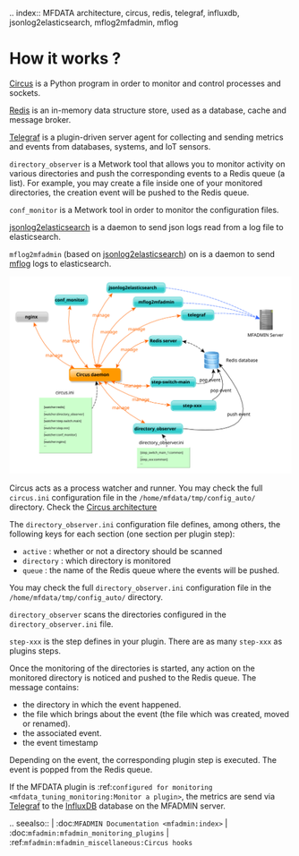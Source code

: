 .. index:: MFDATA architecture, circus, redis, telegraf, influxdb, jsonlog2elasticsearch, mflog2mfadmin, mflog
# How it works ?


[Circus](https://circus.readthedocs.io/en/latest/) is a Python program in order to monitor and control processes and sockets.

[Redis](https://redis.io/) is an in-memory data structure store, used as a database, cache and message broker.

[Telegraf](https://docs.influxdata.com/telegraf/) is a plugin-driven server agent for collecting and sending metrics and events from databases, systems, and IoT sensors.

`directory_observer` is a Metwork tool that allows you to monitor activity on various directories and push the corresponding events to a Redis queue (a list). For example, you may create a file inside one of your monitored directories, the creation event will be pushed to the Redis queue.

`conf_monitor` is a Metwork tool in order to monitor the configuration files.

[jsonlog2elasticsearch](https://github.com/metwork-framework/jsonlog2elasticsearch) is a daemon to send json logs read from a log file to elasticsearch.

`mflog2mfadmin` (based on [jsonlog2elasticsearch](https://github.com/metwork-framework/jsonlog2elasticsearch)) on is a daemon to send [mflog](https://github.com/metwork-framework/mflog) logs to elasticsearch.


![MFDATA Overall architecture](./_images/overall_architecture.svg)

Circus acts as a process watcher and runner. You may check the full `circus.ini` configuration file in the `/home/mfdata/tmp/config_auto/` directory. Check the [Circus architecture](https://circus.readthedocs.io/en/latest/design/architecture/)


The `directory_observer.ini` configuration file defines, among others, the following keys for each section (one section per plugin step):
- `active` : whether or not a directory should be scanned
- `directory` : which directory is monitored
- `queue` :  the name of the Redis queue where the events will be pushed.

You may check the full `directory_observer.ini` configuration file in the `/home/mfdata/tmp/config_auto/` directory.

`directory_observer` scans the directories configured in the `directory_observer.ini` file.

`step-xxx` is the step defines in your plugin.  There are as many `step-xxx` as plugins steps.


Once the monitoring of the directories is started, any action on the monitored directory is noticed and pushed to the Redis queue. The message contains:

- the directory in which the event happened.
- the file which brings about the event (the file which was created, moved or renamed).
- the associated event.
- the event timestamp


Depending on the event, the corresponding plugin step is executed. The event is popped from the Redis queue.

If the MFDATA plugin is :ref:`configured for monitoring <mfdata_tuning_monitoring:Monitor a plugin>`, the metrics are send via [Telegraf](https://docs.influxdata.com/telegraf/) to the [InfluxDB](https://docs.influxdata.com/influxdb/) database on the MFADMIN server.

.. seealso::
    | :doc:`MFADMIN Documentation <mfadmin:index>`
    | :doc:`mfadmin:mfadmin_monitoring_plugins`
    | :ref:`mfadmin:mfadmin_miscellaneous:Circus hooks` 

<!--
Intentional comment to prevent m2r from generating bad rst statements when the file ends with a block .. xxx ::
-->